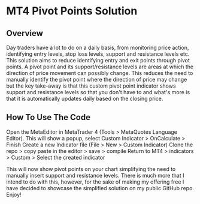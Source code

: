 # MT4 Pivot Points Solution

## Overview

Day traders have a lot to do on a daily basis, from monitoring price action, identifying entry levels, stop loss levels, support and resistance levels etc. This solution aims to reduce identifying entry and exit points through pivot points.
A pivot point and its support/resistance levels are areas at which the direction of price movement can possibly change. This reduces the need to manually identify the pivot point where the direction of price may change but the key take-away is that this custom pivot point indicator shows support and resistance levels so that you don't have to and what's more is that it is automatically updates daily based on the closing price.


## How To Use The Code
Open the MetaEditor in MetaTrader 4 (Tools > MetaQuotes Language Editor).
This will show a popup, select Custom Indicator > OnCalculate > Finish
Create a new Indicator file (File > New > Custom Indicator)
Clone the repo > copy paste in the editor > save > compile
Return to MT4 > indicators > Custom > Select the created indicator 

This will now show pivot points on your chart simplifying the need to manually insert support and resistance levels.
There is much more that I intend to do with this, however, for the sake of making my offering free I have decided to showcase the simplified solution on my public GitHub repo. Enjoy!
